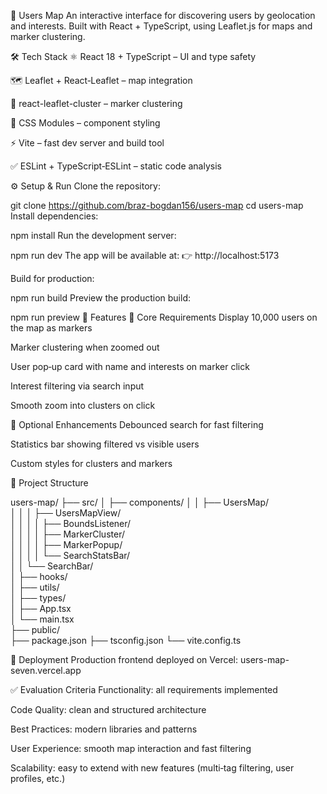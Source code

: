 📖 Users Map
An interactive interface for discovering users by geolocation and interests. Built with React + TypeScript, using Leaflet.js for maps and marker clustering.

🛠 Tech Stack
⚛️ React 18 + TypeScript – UI and type safety

🗺 Leaflet + React‑Leaflet – map integration

🔗 react-leaflet-cluster – marker clustering

🎨 CSS Modules – component styling

⚡ Vite – fast dev server and build tool

✅ ESLint + TypeScript‑ESLint – static code analysis

⚙️ Setup & Run
Clone the repository:


git clone https://github.com/braz-bogdan156/users-map
cd users-map
Install dependencies:


npm install
Run the development server:


npm run dev
The app will be available at: 👉 http://localhost:5173

Build for production:


npm run build
Preview the production build:


npm run preview
📌 Features
🔹 Core Requirements
Display 10,000 users on the map as markers

Marker clustering when zoomed out

User pop‑up card with name and interests on marker click

Interest filtering via search input

Smooth zoom into clusters on click

🔹 Optional Enhancements
Debounced search for fast filtering

Statistics bar showing filtered vs visible users

Custom styles for clusters and markers

📂 Project Structure

users-map/
├── src/
│   ├── components/
│   │   ├── UsersMap/          
│   │   │   ├── UsersMapView/   
│   │   │   │   ├── BoundsListener/   
│   │   │   │   ├── MarkerCluster/    
│   │   │   │   ├── MarkerPopup/      
│   │   │   │   └── SearchStatsBar/   
│   │   └── SearchBar/          
│   ├── hooks/                  
│   ├── utils/                  
│   ├── types/                  
│   ├── App.tsx                 
│   └── main.tsx                
├── public/                     
├── package.json
├── tsconfig.json
└── vite.config.ts

🚀 Deployment
Production frontend deployed on Vercel: users-map-seven.vercel.app

✅ Evaluation Criteria
Functionality: all requirements implemented

Code Quality: clean and structured architecture

Best Practices: modern libraries and patterns

User Experience: smooth map interaction and fast filtering

Scalability: easy to extend with new features (multi‑tag filtering, user profiles, etc.)